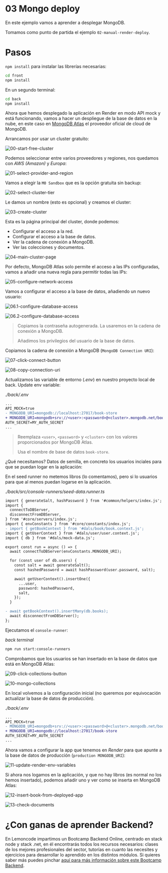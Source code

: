 # 03 Mongo deploy

En este ejemplo vamos a aprender a desplegar MongoDB.

Tomamos como punto de partida el ejemplo `02-manual-render-deploy`.

# Pasos

`npm install` para instalar las librerías necesarias:

```bash
cd front
npm install
```

En un segundo terminal:

```bash
cd back
npm install

```

Ahora que hemos desplegado la aplicación en Render en modo API mock y está funcionando, vamos a hacer un despliegue de la base de datos en la nube, en este caso en [MongoDB Atlas](https://www.mongodb.com/cloud/atlas) el proveedor oficial de cloud de MongoDB.

Arrancamos por usar un cluster gratuito:

![00-start-free-cluster](./readme-resources/00-start-free-cluster.png)

Podemos seleccionar entre varios proveedores y regiones, nos quedamos con _AWS (Amazon)_ y _Europa_:

![01-select-provider-and-region](./readme-resources/01-select-provider-and-region.png)

Vamos a elegir la `M0 Sandbox` que es la opción gratuita sin backup:

![02-select-cluster-tier](./readme-resources/02-select-cluster-tier.png)

Le damos un nombre (esto es opcional) y creamos el cluster:

![03-create-cluster](./readme-resources/03-create-cluster.png)

Esta es la página principal del cluster, donde podemos:

- Configurar el acceso a la red.
- Configurar el acceso a la base de datos.
- Ver la cadena de conexión a MongoDB.
- Ver las colecciones y documentos.

![04-main-cluster-page](./readme-resources/04-main-cluster-page.png)

Por defecto, MongoDB Atlas solo permite el acceso a las IPs configuradas, vamos a añadir una nueva regla para permitir todas las IPs:

![05-configure-network-access](./readme-resources/05-configure-network-access.png)

Vamos a configurar el acceso a la base de datos, añadiendo un nuevo usuario:

![06.1-configure-database-access](./readme-resources/06.1-configure-database-access.png)

![06.2-configure-database-access](./readme-resources/06.2-configure-database-access.png)

> Copiamos la contraseña autogenerada. La usaremos en la cadena de conexión a MongoDB.
>
> Añadimos los privilegios del usuario de la base de datos.

Copiamos la cadena de conexión a MongoDB (`MongoDB Connection URI`):

![07-click-connect-button](./readme-resources/07-click-connect-button.png)

![08-copy-connection-uri](./readme-resources/08-copy-connection-uri.png)

Actualizamos las variable de entorno (_.env_) en nuestro proyecto local de back.
Update env variable:

_./back/.env_

```diff
...
API_MOCK=true
- MONGODB_URI=mongodb://localhost:27017/book-store
+ MONGODB_URI=mongodb+srv://<user>:<password>@<cluster>.mongodb.net/book-store?retryWrites=true&w=majority
AUTH_SECRET=MY_AUTH_SECRET
...

```

> Reemplaza `<user>`, `<password>` y `<cluster>` con los valores proporcionados por MongoDB Atlas.
>
> Usa el nombre de base de datos `book-store`.

¿Qué necesitamos? Datos de semilla, en concreto los usuarios inciales para que se puedan logar en la aplicación:

En el seed runner no metemos libros (lo comentamos), pero si lo usuarios para que al menos puedan logarse en la aplicación.

_./back/src/console-runners/seed-data.runner.ts_

```diff
import { generateSalt, hashPassword } from '#common/helpers/index.js';
import {
  connectToDBServer,
  disconnectFromDBServer,
} from '#core/servers/index.js';
import { envConstants } from '#core/constants/index.js';
- import { getBookContext } from '#dals/book/book.context.js';
import { getUserContext } from '#dals/user/user.context.js';
import { db } from '#dals/mock-data.js';

export const run = async () => {
  await connectToDBServer(envConstants.MONGODB_URI);

  for (const user of db.users) {
    const salt = await generateSalt();
    const hashedPassword = await hashPassword(user.password, salt);

    await getUserContext().insertOne({
      ...user,
      password: hashedPassword,
      salt,
    });
  }

- await getBookContext().insertMany(db.books);
  await disconnectFromDBServer();
};


```

Ejecutamos el `console-runner`:

_back terminal_

```bash
npm run start:console-runners
```

Comprobamos que los usuarios se han insertado en la base de datos que está en MongoDB Atlas:

![09-click-collections-button](./readme-resources/09-click-collections-button.png)

![10-mongo-collections](./readme-resources/10-mongo-collections.png)

En local volvemos a la configuración inicial (no queremos por equivocación actualizar la base de datos de producción).

_./back/.env_

```diff
...
API_MOCK=true
- MONGODB_URI=mongodb+srv://<user>:<password>@<cluster>.mongodb.net/book-store?retryWrites=true&w=majority
+ MONGODB_URI=mongodb://localhost:27017/book-store
AUTH_SECRET=MY_AUTH_SECRET
...

```

Ahora vamos a configurar la app que tenemos en _Render_ para que apunte a la base de datos de producción (`production MONGODB_URI`):

![11-update-render-env-variables](./readme-resources/11-update-render-env-variables.png)

Si ahora nos logamos en la aplicación, y que no hay libros (es normal no los hemos insertado), podemos añadir uno y ver como se inserta en MongoDB Atlas:

![12-insert-book-from-deployed-app](./readme-resources/12-insert-book-from-deployed-app.png)

![13-check-documents](./readme-resources/13-check-documents.png)

# ¿Con ganas de aprender Backend?

En Lemoncode impartimos un Bootcamp Backend Online, centrado en stack node y stack .net, en él encontrarás todos los recursos necesarios: clases de los mejores profesionales del sector, tutorías en cuanto las necesites y ejercicios para desarrollar lo aprendido en los distintos módulos. Si quieres saber más puedes pinchar [aquí para más información sobre este Bootcamp Backend](https://lemoncode.net/bootcamp-backend#bootcamp-backend/banner).
